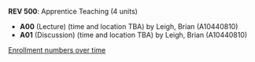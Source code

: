 **REV 500**: Apprentice Teaching (4 units)

- **A00** (Lecture) (time and location TBA) by Leigh, Brian (A10440810)
- **A01** (Discussion) (time and location TBA) by Leigh, Brian (A10440810)

[Enrollment numbers over time](./REV500.tsv)
